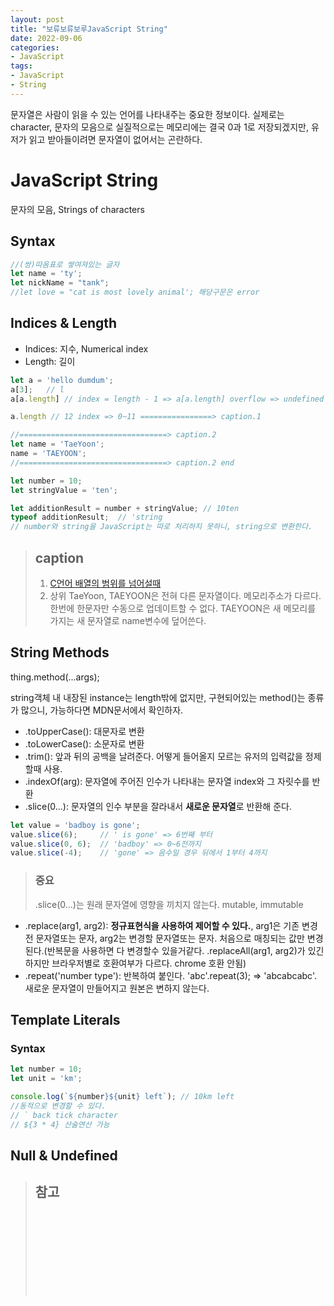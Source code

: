 ```yaml
---
layout: post
title: "보류보류보루JavaScript String"
date: 2022-09-06
categories:
- JavaScript
tags:
- JavaScript
- String
---
```


문자열은 사람이 읽을 수 있는 언어를 나타내주는 중요한 정보이다. 실제로는 character, 문자의 모음으로 실질적으로는 메모리에는 결국 0과 1로 저장되겠지만, 유저가 읽고 받아들이려면 문자열이 없어서는 곤란하다.

# JavaScript String

문자의 모음, Strings of characters

## Syntax

```javascript
//(쌍)따옴표로 쌓여져있는 글자
let name = 'ty';
let nickName = "tank";
//let love = "cat is most lovely animal'; 해당구문은 error
```

## Indices & Length

- Indices: 지수, Numerical index
- Length: 길이

```javascript
let a = 'hello dumdum';
a[3];   // l
a[a.length] // index = length - 1 => a[a.length] overflow => undefined

a.length // 12 index => 0~11 ================> caption.1

//=================================> caption.2
let name = 'TaeYoon';
name = 'TAEYOON';
//=================================> caption.2 end

let number = 10;
let stringValue = 'ten';

let additionResult = number + stringValue; // 10ten
typeof additionResult;  // 'string
// number와 string을 JavaScript는 따로 처리하지 못하니, string으로 변환한다.
```

> ## caption
> 1. [C언어 배열의 범위를 넘어설때](https://blog.naver.com/PostView.nhn?isHttpsRedirect=true&blogId=tipsware&logNo=221054714926&categoryNo=50&parentCategoryNo=0&viewDate=&currentPage=1&postListTopCurrentPage=1&from=search)   
> 2. 상위 TaeYoon, TAEYOON은 전혀 다른 문자열이다. 메모리주소가 다르다. 한번에 한문자만 수동으로 업데이트할 수 없다. TAEYOON은 새 메모리를 가지는 새 문자열로 name변수에 덮어쓴다.

## String Methods

thing.method(...args);

string객체 내 내장된 instance는 length밖에 없지만, 구현되어있는 method()는 종류가 많으니, 가능하다면 MDN문서에서 확인하자.

- .toUpperCase(): 대문자로 변환
- .toLowerCase(): 소문자로 변환
- .trim(): 앞과 뒤의 공백을 날려준다. 어떻게 들어올지 모르는 유저의 입력값을 정제할때 사용.
- .indexOf(arg): 문자열에 주어진 인수가 나타내는 문자열 index와 그 자릿수를 반환
- .slice(0...): 문자열의 인수 부분을 잘라내서 **새로운 문자열**로 반환해 준다.

```javascript
let value = 'badboy is gone';
value.slice(6);     // ' is gone' => 6번째 부터
value.slice(0, 6);  // 'badboy' => 0~6전까지
value.slice(-4);    // 'gone' => 음수일 경우 뒤에서 1부터 4까지
```

> ### 중요
> .slice(0...)는 원래 문자열에 영향을 끼치지 않는다. mutable, immutable

- .replace(arg1, arg2): **정규표현식을 사용하여 제어할 수 있다.**, arg1은 기존 변경전 문자열또는 문자, arg2는 변경할 문자열또는 문자. 처음으로 매칭되는 값만 변경된다.(반복문을 사용하면 다 변경할수 있을거같다. .replaceAll(arg1, arg2)가 있긴하지만 브라우저별로 호환여부가 다르다. chrome 호환 안됨)
- .repeat('number type'): 반복하여 붙인다. 'abc'.repeat(3); => 'abcabcabc'. 새로운 문자열이 만들어지고 원본은 변하지 않는다.

## Template Literals

### Syntax

```javascript
let number = 10;
let unit = 'km';

console.log(`${number}${unit} left`); // 10km left
//동적으로 변경할 수 있다.
// ` back tick character
// ${3 * 4} 산술연산 가능
```

## Null & Undefined



> ## 참고
> []()   
> []()   
> []()   
> []()   
> []()   
> []()   
> []()   
> []()   
> []()   